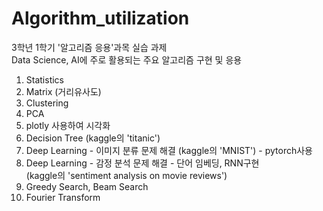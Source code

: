 # Algorithm_utilization
3학년 1학기 '알고리즘 응용'과목 실습 과제  
Data Science, AI에 주로 활용되는 주요 알고리즘 구현 및 응용  

1. Statistics 
2. Matrix (거리유사도)
3. Clustering
4. PCA
5. plotly 사용하여 시각화
6. Decision Tree (kaggle의 'titanic')
7. Deep Learning - 이미지 분류 문제 해결 (kaggle의 'MNIST') - pytorch사용
8. Deep Learning - 감정 분석 문제 해결 - 단어 임베딩,  RNN구현  
(kaggle의 'sentiment analysis on movie reviews') 
9. Greedy Search, Beam Search 
10. Fourier Transform 



